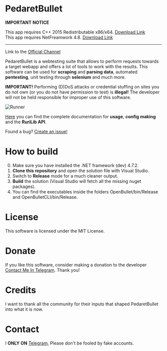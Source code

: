 # PedaretBullet

**IMPORTANT NOTICE**

This app requires C++ 2015 Redistributable x86/x64. [Download Link](https://www.microsoft.com/en-us/download/details.aspx?id=48145)<br>
This app requires NetFreamwork 4.8. [Download Link](https://dotnet.microsoft.com/download/dotnet-framework/net48)

- - - -

Link to the [Official Channel](https://t.me/PedaretBullet)

PedaretBullet is a webtesting suite that allows to perform requests towards a target webapp and offers a lot of tools to work with the results. This software can be used for **scraping** and **parsing data**, automated **pentesting**, unit testing through **selenium** and much more.

**IMPORTANT!** Performing (D)DoS attacks or credential stuffing on sites you do not own (or you do not have permission to test) is **illegal!** The developer will not be held responsible for improper use of this software.

![Runner](https://ibb.co/YRzWnRq)

[Here](https://openbullet.github.io/ob1) you can find the complete documentation for **usage**, **config making** and the **RuriLib API**.


Found a bug? [Create an issue!](https://t.me/iMTheKiIIer)

# How to build
0. Make sure you have installed the .NET framework (dev) 4.7.2.
1. **Clone this repository** and open the solution file with Visual Studio.
2. Switch to **Release** mode for a much cleaner output.
3. **Build** the solution (Visual Studio will fetch all the missing nuget packages).
4. You can find the executables inside the folders OpenBullet/bin/Release and OpenBulletCLI/bin/Release.

# License
This software is licensed under the MIT License.

# Donate
If you like this software, consider making a donation to the developer [Contact Me In Telegram](https://t.me/iMTheKiIIer). Thank you!

# Credits
I want to thank all the community for their inputs that shaped PedaretBullet into what it is now.

# Contact
I **ONLY ON** [Telegram](https://t.me/iMTheKiIIer), Please don't be fooled by fake accounts.
